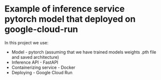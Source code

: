 # Example of inference service pytorch model that deployed on google-cloud-run

In this project we use:

* Model - pytorch (assuming that we have trained models weights .pth file and saved architecture)
* Inference API - FastAPI
* Containerizing service - Docker
* Deploying - Google Cloud Run
  
